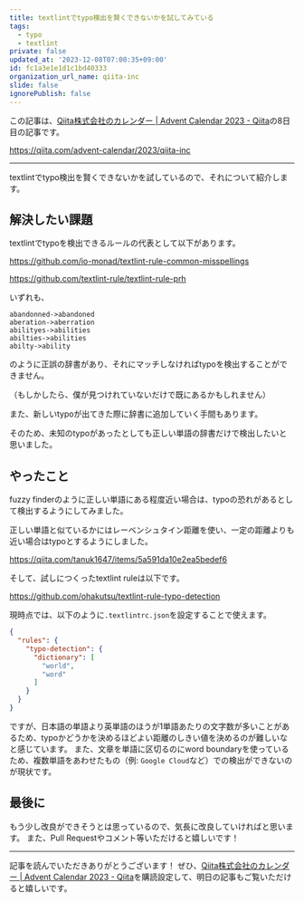 ```yaml
---
title: textlintでtypo検出を賢くできないかを試してみている
tags:
  - typo
  - textlint
private: false
updated_at: '2023-12-08T07:00:35+09:00'
id: fc1a3e1e1d1c1bd40333
organization_url_name: qiita-inc
slide: false
ignorePublish: false
---
```

この記事は、[Qiita株式会社のカレンダー | Advent Calendar 2023 - Qiita](https://qiita.com/advent-calendar/2023/qiita-inc)の8日目の記事です。

https://qiita.com/advent-calendar/2023/qiita-inc

---

textlintでtypo検出を賢くできないかを試しているので、それについて紹介します。

## 解決したい課題

textlintでtypoを検出できるルールの代表として以下があります。

https://github.com/io-monad/textlint-rule-common-misspellings

https://github.com/textlint-rule/textlint-rule-prh

いずれも、

```
abandonned->abandoned
aberation->aberration
abilityes->abilities
abilties->abilities
abilty->ability
```

のように正誤の辞書があり、それにマッチしなければtypoを検出することができません。

（もしかしたら、僕が見つけれていないだけで既にあるかもしれません）

また、新しいtypoが出てきた際に辞書に追加していく手間もあります。

そのため、未知のtypoがあったとしても正しい単語の辞書だけで検出したいと思いました。

## やったこと

fuzzy finderのように正しい単語にある程度近い場合は、typoの恐れがあるとして検出するようにしてみました。

正しい単語と似ているかにはレーベンシュタイン距離を使い、一定の距離よりも近い場合はtypoとするようにしました。

https://qiita.com/tanuk1647/items/5a591da10e2ea5bedef6

そして、試しにつくったtextlint ruleは以下です。

https://github.com/ohakutsu/textlint-rule-typo-detection

現時点では、以下のように`.textlintrc.json`を設定することで使えます。

```json
{
  "rules": {
    "typo-detection": {
      "dictionary": [
        "world",
        "word"
      ]
    }
  }
}
```

ですが、日本語の単語より英単語のほうが1単語あたりの文字数が多いことがあるため、typoかどうかを決めるほどよい距離のしきい値を決めるのが難しいなと感じています。
また、文章を単語に区切るのにword boundaryを使っているため、複数単語をあわせたもの（例: `Google Cloud`など）での検出ができないのが現状です。

## 最後に

もう少し改良ができそうとは思っているので、気長に改良していければと思います。
また、Pull Requestやコメント等いただけると嬉しいです！

---

記事を読んでいただきありがとうございます！
ぜひ、[Qiita株式会社のカレンダー | Advent Calendar 2023 - Qiita](https://qiita.com/advent-calendar/2023/qiita-inc)を購読設定して、明日の記事もご覧いただけると嬉しいです。
